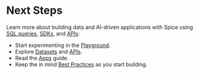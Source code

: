 # Next Steps

Learn more about building data and AI-driven applications with Spice using [SQL queries](../../reference/sql-reference/), [SDKs](broken-reference), and [APIs](broken-reference):

* Start experimenting in the [Playground](https://spice.xyz/login).&#x20;
* Explore [Datasets](../../datasets.md) and [APIs](../../api/ethereum/).
* Read the [Apps](../../portal/apps/) guide.
* Keep the in mind [Best Practices](../../best-practices.md) as you start building.
